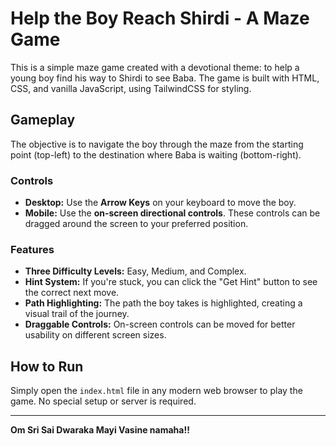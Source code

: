 # Help the Boy Reach Shirdi - A Maze Game

This is a simple maze game created with a devotional theme: to help a young boy find his way to Shirdi to see Baba. The game is built with HTML, CSS, and vanilla JavaScript, using TailwindCSS for styling.

## Gameplay

The objective is to navigate the boy through the maze from the starting point (top-left) to the destination where Baba is waiting (bottom-right).

### Controls

*   **Desktop:** Use the **Arrow Keys** on your keyboard to move the boy.
*   **Mobile:** Use the **on-screen directional controls**. These controls can be dragged around the screen to your preferred position.

### Features

*   **Three Difficulty Levels:** Easy, Medium, and Complex.
*   **Hint System:** If you're stuck, you can click the "Get Hint" button to see the correct next move.
*   **Path Highlighting:** The path the boy takes is highlighted, creating a visual trail of the journey.
*   **Draggable Controls:** On-screen controls can be moved for better usability on different screen sizes.

## How to Run

Simply open the `index.html` file in any modern web browser to play the game. No special setup or server is required.

***

**Om Sri Sai Dwaraka Mayi Vasine namaha!!** 